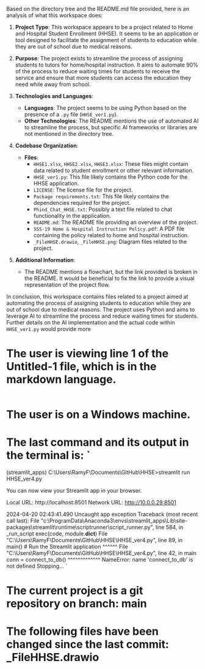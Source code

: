 Based on the directory tree and the README.md file provided, here is an analysis of what this workspace does:

1. **Project Type**: This workspace appears to be a project related to Home and Hospital Student Enrollment (HHSE). It seems to be an application or tool designed to facilitate the assignment of students to education while they are out of school due to medical reasons.

2. **Purpose**: The project exists to streamline the process of assigning students to tutors for home/hospital instruction. It aims to automate 90% of the process to reduce waiting times for students to receive the service and ensure that more students can access the education they need while away from school.

3. **Technologies and Languages**:
   - **Languages**: The project seems to be using Python based on the presence of a `.py` file (`HHSE_ver1.py`).
   - **Other Technologies**: The README mentions the use of automated AI to streamline the process, but specific AI frameworks or libraries are not mentioned in the directory tree.

4. **Codebase Organization**:
   - **Files**:
     - `HHSE1.xlsx`, `HHSE2.xlsx`, `HHSE3.xlsx`: These files might contain data related to student enrollment or other relevant information.
     - `HHSE_ver1.py`: This file likely contains the Python code for the HHSE application.
     - `LICENSE`: The license file for the project.
     - `Package requirements.txt`: This file likely contains the dependencies required for the project.
     - `Phind_Chat_HHSE.txt`: Possibly a text file related to chat functionality in the application.
     - `README.md`: The README file providing an overview of the project.
     - `SSS-19 Home & Hospital Instruction Policy.pdf`: A PDF file containing the policy related to home and hospital instruction.
     - `_FileHHSE.drawio`, `_FileHHSE.png`: Diagram files related to the project.

5. **Additional Information**:
   - The README mentions a flowchart, but the link provided is broken in the README. It would be beneficial to fix the link to provide a visual representation of the project flow.

In conclusion, this workspace contains files related to a project aimed at automating the process of assigning students to education while they are out of school due to medical reasons. The project uses Python and aims to leverage AI to streamline the process and reduce waiting times for students. Further details on the AI implementation and the actual code within `HHSE_ver1.py` would provide more
# The user is viewing line 1 of the Untitled-1 file, which is in the markdown language.

```

```



# The user is on a Windows machine.

# The last command and its output in the terminal is: `
(streamlit_apps) C:\Users\RamyF\Documents\GitHub\HHSE>streamlit run HHSE_ver4.py

  You can now view your Streamlit app in your browser.

  Local URL: http://localhost:8501
  Network URL: http://10.0.0.29:8501

2024-04-20 02:43:41.490 Uncaught app exception
Traceback (most recent call last):
  File "c:\ProgramData\Anaconda3\envs\streamlit_apps\Lib\site-packages\streamlit\runtime\scriptrunner\script_runner.py", line 584, in _run_script
    exec(code, module.__dict__)
  File "C:\Users\RamyF\Documents\GitHub\HHSE\HHSE_ver4.py", line 89, in <module>
    main() # Run the Streamlit application
    ^^^^^^
  File "C:\Users\RamyF\Documents\GitHub\HHSE\HHSE_ver4.py", line 42, in main
    conn = connect_to_db()
           ^^^^^^^^^^^^^
NameError: name 'connect_to_db' is not defined
  Stopping...
`
# The current project is a git repository on branch: main
# The following files have been changed since the last commit: _FileHHSE.drawio

